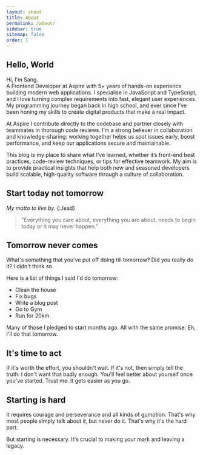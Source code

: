```yaml
---
layout: about
title: About
permalink: /about/
sidebar: true
sitemap: false
order: 1
---
```


## Hello, World

Hi, I'm Sang.<br/>
A Frontend Developer at Aspire with 5+ years of hands-on experience building modern web applications. I specialise in JavaScript and TypeScript, and I love turning complex requirements into fast, elegant user experiences. My programming journey began back in high school, and ever since I’ve been honing my skills to create digital products that make a real impact.

At Aspire I contribute directly to the codebase and partner closely with teammates in thorough code reviews. I’m a strong believer in collaboration and knowledge-sharing: working together helps us spot issues early, boost performance, and keep our applications secure and maintainable.

This blog is my place to share what I’ve learned, whether it’s front-end best practices, code-review techniques, or tips for effective teamwork. My aim is to provide practical insights that help both new and seasoned developers build scalable, high-quality software through a culture of collaboration.



## Start today not tomorrow

_My motto to live by._
{:.lead}

> "Everything you care about, everything you are about, needs to begin today or it may never happen."

## Tomorrow never comes

What's something that you've put off doing till tomorrow? Did you really do it? I didn't think so.

Here is a list of things I said I'd do tomorrow:

- Clean the house
- Fix bugs
- Write a blog post
- Go to Gym
- Run for 20km

Many of those I pledged to start months ago. All with the same promise: Eh, I'll do that tomorrow.

## It's time to act

If it's worth the effort, you shouldn't wait. If it's not, then simply tell the truth: I don't want that badly enough. You'll feel better about yourself once you've started. Trust me. It gets easier as you go.

## Starting is hard

It requires courage and perseverance and all kinds of gumption. That's why most people simply talk about it, but never do it. That's why it's the hard part.

But starting is necessary. It's crucial to making your mark and leaving a legacy.

<!-- Links -->
[resume]: /resume/
[Aspire]: https://www.linkedin.com/company/aspireapp-global/mycompany/
[https://www.ngocsangyem.dev]: https://www.ngocsangyem.dev
[@ngocsangyem]: https://twitter.com/ngocsangyem
[github.com/ngocsangyem]: https://github.com/ngocsangyem
